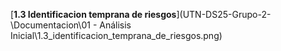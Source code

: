 [**1.3 Identificacion temprana de riesgos**](UTN-DS25-Grupo-2-\Documentacion\01 - Análisis Inicial\1.3_identificacion_temprana_de_riesgos.png)
